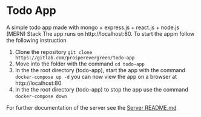 # Todo App

A simple todo app made with mongo + express.js + react.js  + node.js (MERN) Stack
The app runs on http://localhost:80. To start the appm follow the following instruction
 
1. Clone the repository `git clone https://gitlab.com/prosperevergreen/todo-app`
2. Move into the folder with the command `cd todo-app`
3. In the the root directory (todo-app), start the app with the command `docker-compose up -d` 
you can now view the app on a browser at http://localhost:80
4. In the the root directory (todo-app) to stop the app use the command `docker-compose down`

For further documentation of the server see the [Server README.md](server/README.md)
